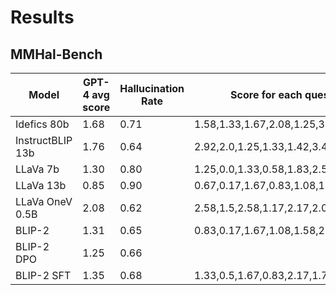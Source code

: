 # Results

## MMHal-Bench

| Model           | GPT-4 avg score | Hallucination Rate | Score for each ques type |
|-----------------|-----------------|--------------------|--------------------------|
| Idefics 80b     | 1.68            | 0.71               | 1.58,1.33,1.67,2.08,1.25,3.42,1.17,0.92 |
| InstructBLIP 13b| 1.76            | 0.64               | 2.92,2.0,1.25,1.33,1.42,3.42,1.08,0.67 |
| LLaVa 7b        | 1.30            | 0.80               | 1.25,0.0,1.33,0.58,1.83,2.5,1.58,1.33 |
| LLaVa 13b       | 0.85            | 0.90               | 0.67,0.17,1.67,0.83,1.08,1.0,1.25,0.17 |
| LLaVa OneV 0.5B | 2.08            | 0.62               | 2.58,1.5,2.58,1.17,2.17,2.0,2.17,2.5  |
| BLIP-2          | 1.31            | 0.65               | 0.83,0.17,1.67,1.08,1.58,2.08,2.33,0.75 | 
| BLIP-2 DPO      | 1.25            | 0.66               |  |
| BLIP-2 SFT      | 1.35            | 0.68               | 1.33,0.5,1.67,0.83,2.17,1.75,1.5,1.08 | 
